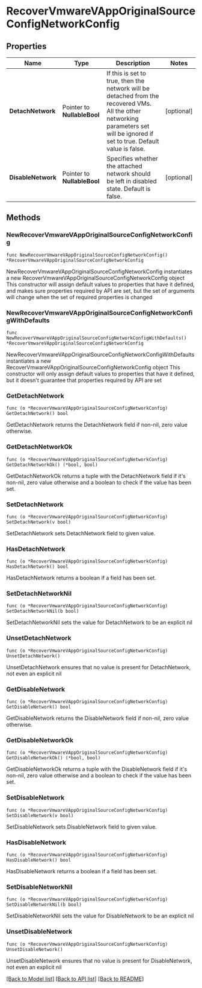 # RecoverVmwareVAppOriginalSourceConfigNetworkConfig

## Properties

Name | Type | Description | Notes
------------ | ------------- | ------------- | -------------
**DetachNetwork** | Pointer to **NullableBool** | If this is set to true, then the network will be detached from the recovered VMs. All the other networking parameters set will be ignored if set to true. Default value is false. | [optional] 
**DisableNetwork** | Pointer to **NullableBool** | Specifies whether the attached network should be left in disabled state. Default is false. | [optional] 

## Methods

### NewRecoverVmwareVAppOriginalSourceConfigNetworkConfig

`func NewRecoverVmwareVAppOriginalSourceConfigNetworkConfig() *RecoverVmwareVAppOriginalSourceConfigNetworkConfig`

NewRecoverVmwareVAppOriginalSourceConfigNetworkConfig instantiates a new RecoverVmwareVAppOriginalSourceConfigNetworkConfig object
This constructor will assign default values to properties that have it defined,
and makes sure properties required by API are set, but the set of arguments
will change when the set of required properties is changed

### NewRecoverVmwareVAppOriginalSourceConfigNetworkConfigWithDefaults

`func NewRecoverVmwareVAppOriginalSourceConfigNetworkConfigWithDefaults() *RecoverVmwareVAppOriginalSourceConfigNetworkConfig`

NewRecoverVmwareVAppOriginalSourceConfigNetworkConfigWithDefaults instantiates a new RecoverVmwareVAppOriginalSourceConfigNetworkConfig object
This constructor will only assign default values to properties that have it defined,
but it doesn't guarantee that properties required by API are set

### GetDetachNetwork

`func (o *RecoverVmwareVAppOriginalSourceConfigNetworkConfig) GetDetachNetwork() bool`

GetDetachNetwork returns the DetachNetwork field if non-nil, zero value otherwise.

### GetDetachNetworkOk

`func (o *RecoverVmwareVAppOriginalSourceConfigNetworkConfig) GetDetachNetworkOk() (*bool, bool)`

GetDetachNetworkOk returns a tuple with the DetachNetwork field if it's non-nil, zero value otherwise
and a boolean to check if the value has been set.

### SetDetachNetwork

`func (o *RecoverVmwareVAppOriginalSourceConfigNetworkConfig) SetDetachNetwork(v bool)`

SetDetachNetwork sets DetachNetwork field to given value.

### HasDetachNetwork

`func (o *RecoverVmwareVAppOriginalSourceConfigNetworkConfig) HasDetachNetwork() bool`

HasDetachNetwork returns a boolean if a field has been set.

### SetDetachNetworkNil

`func (o *RecoverVmwareVAppOriginalSourceConfigNetworkConfig) SetDetachNetworkNil(b bool)`

 SetDetachNetworkNil sets the value for DetachNetwork to be an explicit nil

### UnsetDetachNetwork
`func (o *RecoverVmwareVAppOriginalSourceConfigNetworkConfig) UnsetDetachNetwork()`

UnsetDetachNetwork ensures that no value is present for DetachNetwork, not even an explicit nil
### GetDisableNetwork

`func (o *RecoverVmwareVAppOriginalSourceConfigNetworkConfig) GetDisableNetwork() bool`

GetDisableNetwork returns the DisableNetwork field if non-nil, zero value otherwise.

### GetDisableNetworkOk

`func (o *RecoverVmwareVAppOriginalSourceConfigNetworkConfig) GetDisableNetworkOk() (*bool, bool)`

GetDisableNetworkOk returns a tuple with the DisableNetwork field if it's non-nil, zero value otherwise
and a boolean to check if the value has been set.

### SetDisableNetwork

`func (o *RecoverVmwareVAppOriginalSourceConfigNetworkConfig) SetDisableNetwork(v bool)`

SetDisableNetwork sets DisableNetwork field to given value.

### HasDisableNetwork

`func (o *RecoverVmwareVAppOriginalSourceConfigNetworkConfig) HasDisableNetwork() bool`

HasDisableNetwork returns a boolean if a field has been set.

### SetDisableNetworkNil

`func (o *RecoverVmwareVAppOriginalSourceConfigNetworkConfig) SetDisableNetworkNil(b bool)`

 SetDisableNetworkNil sets the value for DisableNetwork to be an explicit nil

### UnsetDisableNetwork
`func (o *RecoverVmwareVAppOriginalSourceConfigNetworkConfig) UnsetDisableNetwork()`

UnsetDisableNetwork ensures that no value is present for DisableNetwork, not even an explicit nil

[[Back to Model list]](../README.md#documentation-for-models) [[Back to API list]](../README.md#documentation-for-api-endpoints) [[Back to README]](../README.md)



